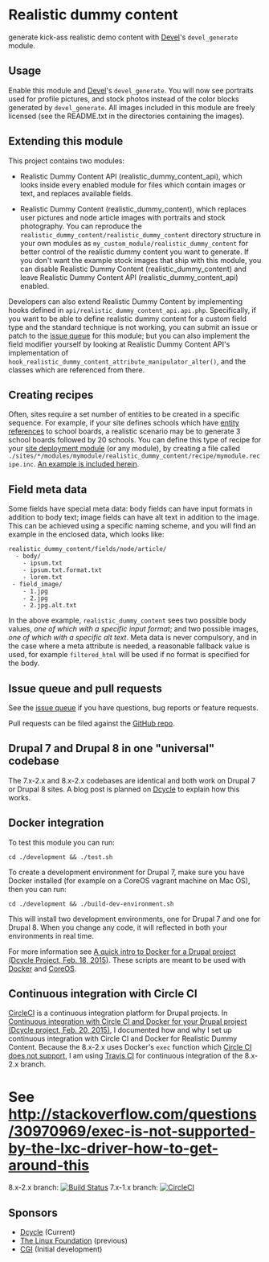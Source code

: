 Realistic dummy content
=======================

generate kick-ass realistic demo content with [Devel](https://drupal.org/project/devel)'s `devel_generate` module.

Usage
-----

Enable this module and [Devel](https://drupal.org/project/devel)'s `devel_generate`. You will now see portraits used for profile pictures, and stock photos instead of the color blocks generated by `devel_generate`. All images included in this module are freely licensed (see the README.txt in the directories containing the images).

Extending this module
-----

This project contains two modules:

 * Realistic Dummy Content API (realistic\_dummy\_content\_api), which looks inside every enabled module for files which contain images or text, and replaces available fields.

 * Realistic Dummy Content (realistic\_dummy\_content), which replaces user pictures and node article images with portraits and stock photography. You can reproduce the `realistic_dummy_content/realistic_dummy_content` directory structure in your own modules as `my_custom_module/realistic_dummy_content` for better control of the realistic dummy content you want to generate. If you don't want the example stock images that ship with this module, you can disable Realistic Dummy Content (realistic\_dummy\_content) and leave Realistic Dummy Content API (realistic\_dummy\_content\_api) enabled.

Developers can also extend Realistic Dummy Content by implementing hooks defined in `api/realistic_dummy_content_api.api.php`. Specifically, if you want to be able to define realistic dummy content for a custom field type and the standard technique is not working, you can submit an issue or patch to the [issue queue](https://drupal.org/project/issues/2253941?categories=All) for this module; but you can also implement the field modifier yourself by looking at Realistic Dummy Content API's implementation of `hook_realistic_dummy_content_attribute_manipulator_alter()`, and the classes which are referenced from there.

Creating recipes
-----

Often, sites require a set number of entities to be created in a specific sequence. For example, if your site defines schools which have [entity references](https://www.drupal.org/project/entityreference) to school boards, a realistic scenario may be to generate 3 school boards followed by 20 schools. You can define this type of recipe for your [site deployment module](http://dcycleproject.org/blog/44/what-site-deployment-module) (or any module), by creating a file called `./sites/*/modules/mymodule/realistic_dummy_content/recipe/mymodule.recipe.inc`. [An example is included herein](http://cgit.drupalcode.org/realistic_dummy_content/tree/realistic_dummy_content/recipe/realistic_dummy_content.recipe.inc).

Field meta data
-----

Some fields have special meta data: body fields can have input formats in addition to body text; image fields can have alt text in addition to the image. This can be achieved using a specific naming scheme, and you will find an example in the enclosed data, which looks like:

    realistic_dummy_content/fields/node/article/
      - body/
        - ipsum.txt
        - ipsum.txt.format.txt
        - lorem.txt
     - field_image/
        - 1.jpg
        - 2.jpg
        - 2.jpg.alt.txt

In the above example, `realistic_dummy_content` sees two possible body values, _one of which with a specific input format_; and two possible images, _one of which with a specific alt text_. Meta data is never compulsory, and in the case where a meta attribute is needed, a reasonable fallback value is used, for example `filtered_html` will be used if no format is specified for the body.

Issue queue and pull requests
-----

See the [issue queue](https://drupal.org/project/issues/2253941?categories=All) if you have questions, bug reports or feature requests.

Pull requests can be filed against the [GitHub repo](https://github.com/dcycle/realistic_dummy_content).

Drupal 7 and Drupal 8 in one "universal" codebase
-----

The 7.x-2.x and 8.x-2.x codebases are identical and both work on Drupal 7 or Drupal 8 sites. A blog post is planned on [Dcycle](http://dcycleproject.org/) to explain how this works.

Docker integration
-----

To test this module you can run:

    cd ./development && ./test.sh

To create a development environment for Drupal 7, make sure you have Docker installed (for example on a CoreOS vagrant machine on Mac OS), then you can run:

    cd ./development && ./build-dev-environment.sh

This will install two development environments, one for Drupal 7 and one for Drupal 8. When you change any code, it will reflected in both your environments in real time.

For more information see [A quick intro to Docker for a Drupal project (Dcycle Project, Feb. 18, 2015)](http://dcycleproject.org/blog/91/quick-intro-docker-drupal-project). These scripts are meant to be used with [Docker](https://www.docker.com) and [CoreOS](https://coreos.com).

Continuous integration with Circle CI
-----

[CircleCI](https://circleci.com/gh/alberto56/realistic_dummy_content) is a continuous integration platform for Drupal projects. In [Continuous integration with Circle CI and Docker for your Drupal project (Dcycle project, Feb. 20, 2015)](http://dcycleproject.org/blog/92/continuous-integration-circle-ci-and-docker-your-drupal-project), I documented how and why I set up continuous integration with Circle CI and Docker for Realistic Dummy Content. Because the 8.x-2.x uses Docker's `exec` function which [Circle CI does not support](http://stackoverflow.com/questions/30970969/exec-is-not-supported-by-the-lxc-driver-how-to-get-around-this), I am using [Travis CI](https://travis-ci.org/alberto56/realistic_dummy_content) for continuous integration of the 8.x-2.x branch.

# See http://stackoverflow.com/questions/30970969/exec-is-not-supported-by-the-lxc-driver-how-to-get-around-this
8.x-2.x branch:
[![Build Status](https://travis-ci.org/alberto56/realistic_dummy_content.svg?branch=8.x-2.x)](https://travis-ci.org/alberto56/realistic_dummy_content)
7.x-1.x branch: [![CircleCI](https://circleci.com/gh/alberto56/realistic_dummy_content/tree/7.x-1.x.svg?style=svg)](https://circleci.com/gh/alberto56/realistic_dummy_content/tree/7.x-1.x)

Sponsors
-----

 * [Dcycle](http://dcycle.com/) (Current)
 * [The Linux Foundation](http://www.linuxfoundation.org/) (previous)  
 * [CGI](http://cgi.com/) (Initial development)
